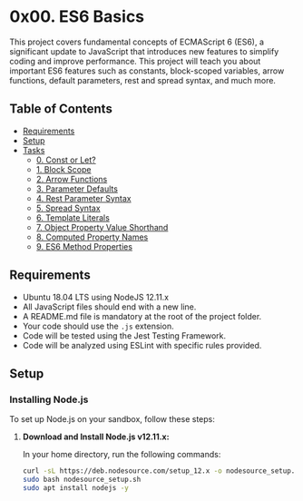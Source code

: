 # 0x00. ES6 Basics

This project covers fundamental concepts of ECMAScript 6 (ES6), a significant update to JavaScript that introduces new features to simplify coding and improve performance. This project will teach you about important ES6 features such as constants, block-scoped variables, arrow functions, default parameters, rest and spread syntax, and much more.

## Table of Contents

- [Requirements](#requirements)
- [Setup](#setup)
- [Tasks](#tasks)
  - [0. Const or Let?](#0-const-or-let)
  - [1. Block Scope](#1-block-scope)
  - [2. Arrow Functions](#2-arrow-functions)
  - [3. Parameter Defaults](#3-parameter-defaults)
  - [4. Rest Parameter Syntax](#4-rest-parameter-syntax)
  - [5. Spread Syntax](#5-spread-syntax)
  - [6. Template Literals](#6-template-literals)
  - [7. Object Property Value Shorthand](#7-object-property-value-shorthand)
  - [8. Computed Property Names](#8-computed-property-names)
  - [9. ES6 Method Properties](#9-es6-method-properties)
  
## Requirements

- Ubuntu 18.04 LTS using NodeJS 12.11.x
- All JavaScript files should end with a new line.
- A README.md file is mandatory at the root of the project folder.
- Your code should use the `.js` extension.
- Code will be tested using the Jest Testing Framework.
- Code will be analyzed using ESLint with specific rules provided.

## Setup

### Installing Node.js

To set up Node.js on your sandbox, follow these steps:

1. **Download and Install Node.js v12.11.x:**

   In your home directory, run the following commands:
   
   ```bash
   curl -sL https://deb.nodesource.com/setup_12.x -o nodesource_setup.sh
   sudo bash nodesource_setup.sh
   sudo apt install nodejs -y
```
